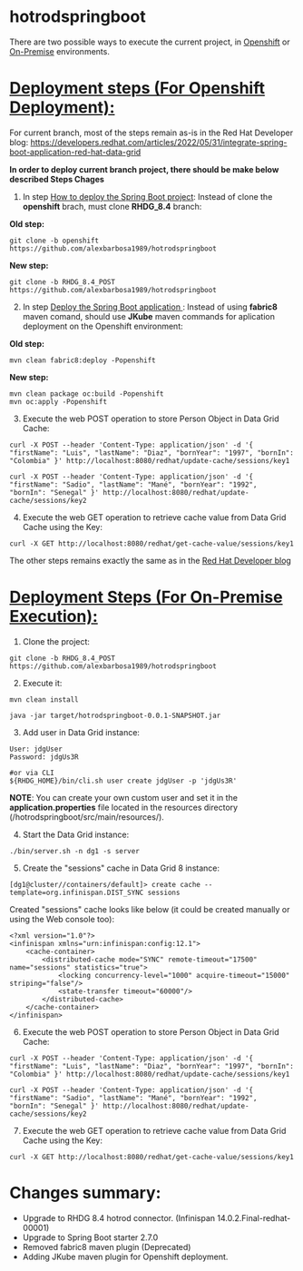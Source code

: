 # hotrodspringboot

There are two possible ways to execute the current project, in [Openshift](#ocp) or [On-Premise](#on-prem) environments.

# [Deployment steps (For Openshift Deployment):](#ocp)
For current branch, most of the steps remain as-is in the Red Hat Developer blog: https://developers.redhat.com/articles/2022/05/31/integrate-spring-boot-application-red-hat-data-grid

**In order to deploy current branch project, there should be make below described Steps Chages**
1. In step [How to deploy the Spring Boot project](https://developers.redhat.com/articles/2022/05/31/integrate-spring-boot-application-red-hat-data-grid#how_to_deploy_the_spring_boot_project):
Instead of clone the **openshift** brach, must clone **RHDG_8.4** branch:

**Old step:**
~~~
git clone -b openshift https://github.com/alexbarbosa1989/hotrodspringboot
~~~
**New step:**
~~~
git clone -b RHDG_8.4_POST https://github.com/alexbarbosa1989/hotrodspringboot
~~~

2. In step [Deploy the Spring Boot application
](https://developers.redhat.com/articles/2022/05/31/integrate-spring-boot-application-red-hat-data-grid#deploy_the_spring_boot_application):
Instead of using **fabric8** maven comand, should use **JKube** maven commands for aplication deployment on the Openshift environment:

**Old step:**
~~~
mvn clean fabric8:deploy -Popenshift
~~~
**New step:**
~~~
mvn clean package oc:build -Popenshift
mvn oc:apply -Popenshift
~~~

3. Execute the web POST operation to store Person Object in Data Grid Cache:

~~~
curl -X POST --header 'Content-Type: application/json' -d '{ "firstName": "Luis", "lastName": "Diaz", "bornYear": "1997", "bornIn": "Colombia" }' http://localhost:8080/redhat/update-cache/sessions/key1
~~~

~~~
curl -X POST --header 'Content-Type: application/json' -d '{ "firstName": "Sadio", "lastName": "Mané", "bornYear": "1992", "bornIn": "Senegal" }' http://localhost:8080/redhat/update-cache/sessions/key2
~~~

4. Execute the web GET operation to retrieve cache value from Data Grid Cache using the Key:

~~~
curl -X GET http://localhost:8080/redhat/get-cache-value/sessions/key1
~~~


The other steps remains exactly the same as in the [Red Hat Developer blog](https://developers.redhat.com/articles/2022/05/31/integrate-spring-boot-application-red-hat-data-grid)

######
# [Deployment Steps (For On-Premise Execution):](#on-prem)
1. Clone the project:
~~~
git clone -b RHDG_8.4_POST https://github.com/alexbarbosa1989/hotrodspringboot
~~~

2. Execute it:

~~~
mvn clean install
~~~
~~~
java -jar target/hotrodspringboot-0.0.1-SNAPSHOT.jar
~~~

3. Add user in Data Grid instance:

~~~
User: jdgUser
Password: jdgUs3R

#or via CLI
${RHDG_HOME}/bin/cli.sh user create jdgUser -p 'jdgUs3R'
~~~

**NOTE**: You can create your own custom user and set it in the __application.properties__ file located in the resources directory (/hotrodspringboot/src/main/resources/).


4. Start the Data Grid instance:

~~~
./bin/server.sh -n dg1 -s server 
~~~

5. Create the "sessions" cache in Data Grid 8 instance:

~~~
[dg1@cluster//containers/default]> create cache --template=org.infinispan.DIST_SYNC sessions
~~~

Created "sessions" cache looks like below (it could be created manually or using the Web console too):
~~~
<?xml version="1.0"?>
<infinispan xmlns="urn:infinispan:config:12.1">
    <cache-container>
        <distributed-cache mode="SYNC" remote-timeout="17500" name="sessions" statistics="true">
            <locking concurrency-level="1000" acquire-timeout="15000" striping="false"/>
            <state-transfer timeout="60000"/>
        </distributed-cache>
    </cache-container>
</infinispan>
~~~

6. Execute the web POST operation to store Person Object in Data Grid Cache:

~~~
curl -X POST --header 'Content-Type: application/json' -d '{ "firstName": "Luis", "lastName": "Diaz", "bornYear": "1997", "bornIn": "Colombia" }' http://localhost:8080/redhat/update-cache/sessions/key1
~~~

~~~
curl -X POST --header 'Content-Type: application/json' -d '{ "firstName": "Sadio", "lastName": "Mané", "bornYear": "1992", "bornIn": "Senegal" }' http://localhost:8080/redhat/update-cache/sessions/key2
~~~

7. Execute the web GET operation to retrieve cache value from Data Grid Cache using the Key:

~~~
curl -X GET http://localhost:8080/redhat/get-cache-value/sessions/key1
~~~

# Changes summary:
- Upgrade to RHDG 8.4 hotrod connector. (Infinispan 14.0.2.Final-redhat-00001)
- Upgrade to Spring Boot starter 2.7.0
- Removed fabric8 maven plugin (Deprecated)
- Adding JKube maven plugin for Openshift deployment.

